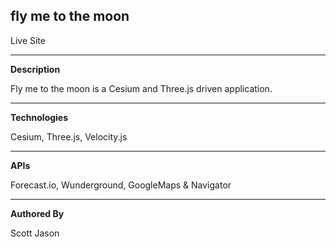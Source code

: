 ## **fly me to the moon** 


Live Site 

-----------------------------------------------------------------------

**Description**

Fly me to the moon is a Cesium and Three.js driven application.

-----------------------------------------------------------------------

**Technologies**

Cesium, Three.js, Velocity.js

-----------------------------------------------------------------------

**APIs**

Forecast.io, Wunderground, GoogleMaps & Navigator

-----------------------------------------------------------------------

**Authored By**

Scott Jason